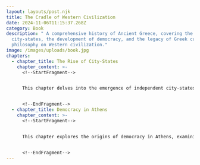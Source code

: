 ```yaml
---
layout: layouts/post.njk
title: The Cradle of Western Civilization
date: 2024-11-06T11:15:37.268Z
category: Book
description: " A comprehensive history of Ancient Greece, covering the rise of
  city-states, the development of democracy, and the legacy of Greek culture and
  philosophy on Western civilization."
image: /images/uploads/book.jpg
chapters:
  - chapter_title: The Rise of City-States
    chapter_content: >-
      <!--StartFragment-->


      This chapter delves into the emergence of independent city-states, such as Athens and Sparta, which played a significant role in the political and cultural landscape of Ancient Greece. The focus is on their unique forms of governance, economy, and military advancements.


      <!--EndFragment-->
  - chapter_title: Democracy in Athens
    chapter_content: >-
      <!--StartFragment-->


      This chapter explores the origins of democracy in Athens, examining the roles of influential figures like Solon and Cleisthenes. It also addresses the Athenian Assembly and the democratic process that inspired later generations.


      <!--EndFragment-->
---
```

